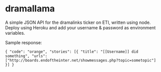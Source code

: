 # dramallama

A simple JSON API for the dramalinks ticker on ETI, written using node.
Deploy using Heroku and add your username & password as environment variables.

Sample response:

`{
	"code": "orange",
	"stories": [{
		"title": "[[Username]] did something",
		"urls": ["http://boards.endoftheinter.net/showmessages.php?topic=sometopic"]
	}]
}`
